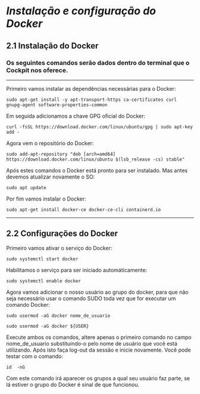 
# _Instalação e configuração do Docker_

## 2.1 Instalação do Docker

### Os seguintes comandos serão dados dentro do terminal que o Cockpit nos oferece.

-----

Primeiro vamos instalar as dependências necessárias para o Docker:
```
sudo apt-get install -y apt-transport-https ca-certificates curl gnupg-agent software-properties-common
```

Em seguida adicionamos a chave GPG oficial do Docker:
```
curl -fsSL https://download.docker.com/linux/ubuntu/gpg | sudo apt-key add -
```

Agora vem o repositório do Docker:
```
sudo add-apt-repository "deb [arch=amd64] https://download.docker.com/linux/ubuntu $(lsb_release -cs) stable"
```

Após estes comandos o Docker está pronto para ser instalado. Mas antes devemos atualizar novamente o SO:
```
sudo apt update
```

Por fim vamos instalar o Docker:
```
sudo apt-get install docker-ce docker-ce-cli containerd.io
```

------

## 2.2 Configurações do Docker

Primeiro vamos ativar o serviço do Docker:
```
sudo systemctl start docker
```

Habilitamos o serviço para ser iniciado automáticamente:
```
sudo systemctl enable docker
```

Agora vamos adicionar o nosso usuário ao grupo do docker, para que não seja necessário usar o comando SUDO toda vez que for executar um comando Docker:
```
sudo usermod -aG docker nome_de_usuario
```
```
sudo usermod -aG docker ${USER}
```

Execute ambos os comandos, altere apenas o primeiro comando no campo nome_de_usuario substituindo-o pelo nome de usuário que você está utilizando. Após isto faça log-out da sessão e inicie novamente. Você pode testar com o comando:
```
id  -nG
```
Com este comando irá aparecer os grupos a qual seu usuário faz parte,  se lá estiver o grupo do Docker é sinal de que funcionou.
